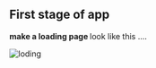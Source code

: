 ## First stage of app 



<strong> make a loading page </strong> look like this ....


![loding](https://ucarecdn.com/705621cc-cfcb-4ee8-9fce-a361061edd8a/)
